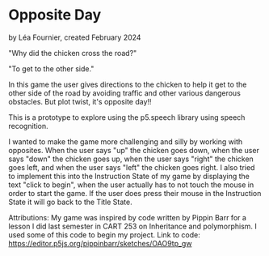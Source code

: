 # Opposite Day
by Léa Fournier, created February 2024

"Why did the chicken cross the road?"

"To get to the other side."

In this game the user gives directions to the chicken to help it get to the other side of the road by avoiding traffic and other various dangerous obstacles. But plot twist, it's opposite day!! 

This is a prototype to explore using the p5.speech library using speech recognition. 

I wanted to make the game more challenging and silly by working with opposites. When the user says "up" the chicken goes down, when the user says "down" the chicken goes up, when the user says "right" the chicken goes left, and when the user says "left" the chicken goes right. I also tried to implement this into the Instruction State of my game by displaying the text "click to begin", when the user actually has to not touch the mouse in order to start the game. If the user does press their mouse in the Instruction State it will go back to the Title State.  

Attributions: 
My game was inspired by code written by Pippin Barr for a lesson I did last semester in CART 253 on Inheritance and polymorphism. I used some of this code to begin my project. 
Link to code: https://editor.p5js.org/pippinbarr/sketches/OAO9tp_gw 
